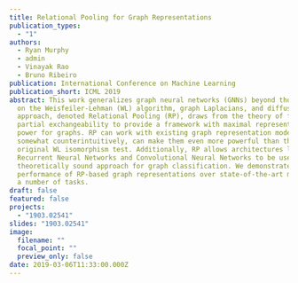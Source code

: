 ```yaml
---
title: Relational Pooling for Graph Representations
publication_types:
  - "1"
authors:
  - Ryan Murphy
  - admin
  - Vinayak Rao
  - Bruno Ribeiro
publication: International Conference on Machine Learning
publication_short: ICML 2019
abstract: This work generalizes graph neural networks (GNNs) beyond those based
  on the Weisfeiler-Lehman (WL) algorithm, graph Laplacians, and diffusions. Our
  approach, denoted Relational Pooling (RP), draws from the theory of finite
  partial exchangeability to provide a framework with maximal representation
  power for graphs. RP can work with existing graph representation models and,
  somewhat counterintuitively, can make them even more powerful than the
  original WL isomorphism test. Additionally, RP allows architectures like
  Recurrent Neural Networks and Convolutional Neural Networks to be used in a
  theoretically sound approach for graph classification. We demonstrate improved
  performance of RP-based graph representations over state-of-the-art methods on
  a number of tasks.
draft: false
featured: false
projects:
  - "1903.02541"
slides: "1903.02541"
image:
  filename: ""
  focal_point: ""
  preview_only: false
date: 2019-03-06T11:33:00.000Z
---
```

